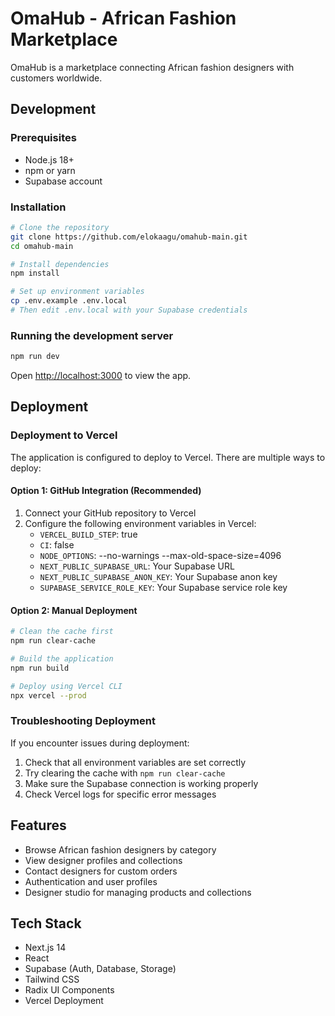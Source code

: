 # OmaHub - African Fashion Marketplace

OmaHub is a marketplace connecting African fashion designers with customers worldwide.

## Development

### Prerequisites

- Node.js 18+
- npm or yarn
- Supabase account

### Installation

```bash
# Clone the repository
git clone https://github.com/elokaagu/omahub-main.git
cd omahub-main

# Install dependencies
npm install

# Set up environment variables
cp .env.example .env.local
# Then edit .env.local with your Supabase credentials
```

### Running the development server

```bash
npm run dev
```

Open [http://localhost:3000](http://localhost:3000) to view the app.

## Deployment

### Deployment to Vercel

The application is configured to deploy to Vercel. There are multiple ways to deploy:

#### Option 1: GitHub Integration (Recommended)

1. Connect your GitHub repository to Vercel
2. Configure the following environment variables in Vercel:
   - `VERCEL_BUILD_STEP`: true
   - `CI`: false
   - `NODE_OPTIONS`: --no-warnings --max-old-space-size=4096
   - `NEXT_PUBLIC_SUPABASE_URL`: Your Supabase URL
   - `NEXT_PUBLIC_SUPABASE_ANON_KEY`: Your Supabase anon key
   - `SUPABASE_SERVICE_ROLE_KEY`: Your Supabase service role key

#### Option 2: Manual Deployment

```bash
# Clean the cache first
npm run clear-cache

# Build the application
npm run build

# Deploy using Vercel CLI
npx vercel --prod
```

### Troubleshooting Deployment

If you encounter issues during deployment:

1. Check that all environment variables are set correctly
2. Try clearing the cache with `npm run clear-cache`
3. Make sure the Supabase connection is working properly
4. Check Vercel logs for specific error messages

## Features

- Browse African fashion designers by category
- View designer profiles and collections
- Contact designers for custom orders
- Authentication and user profiles
- Designer studio for managing products and collections

## Tech Stack

- Next.js 14
- React
- Supabase (Auth, Database, Storage)
- Tailwind CSS
- Radix UI Components
- Vercel Deployment
